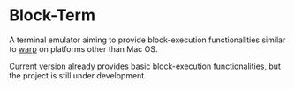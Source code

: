 # Block-Term

A terminal emulator aiming to provide block-execution functionalities similar to [warp](https://www.warp.dev/) on platforms other than Mac OS.

Current version already provides basic block-execution functionalities, but the project is still under development.
